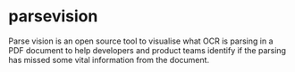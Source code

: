 # parsevision
Parse vision is an open source tool to visualise what OCR is parsing in a PDF document to help developers and product teams identify if the parsing has missed some vital information from the document.
